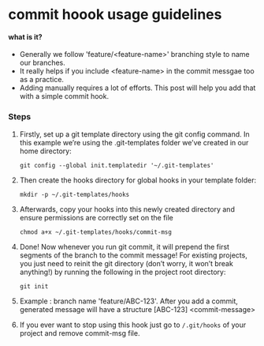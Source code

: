 # commit hoook usage guidelines
 
#### what is it?
- Generally we follow 'feature/\<feature-name>' branching style to name our branches.
- It really helps if you include \<feature-name> in the commit messgae too as a practice. 
- Adding <feature-name> manually requires a lot of efforts. This post will help you add that with a simple commit hook.


### Steps

1. Firstly, set up a git template directory using the git config command. In this example we’re using the .git-templates folder we’ve created in our home directory:

    ```git config --global init.templatedir '~/.git-templates'```

2. Then create the hooks directory for global hooks in your template folder:

    ```mkdir -p ~/.git-templates/hooks```

3. Afterwards, copy your hooks into this newly created directory and ensure permissions are correctly set on the file

    ```chmod a+x ~/.git-templates/hooks/commit-msg```

4. Done! Now whenever you run git commit, it will prepend the first segments of the branch to the commit message! For existing projects, you just need to reinit the git directory (don’t worry, it won’t break anything!) by running the following in the project root directory:

    ```git init```

5. Example : branch name 'feature/ABC-123'.  After you add a commit, generated message will have a structure [ABC-123] \<commit-message> 

6. If you ever want to stop using this hook just go to ```/.git/hooks``` of your project and remove commit-msg file.
